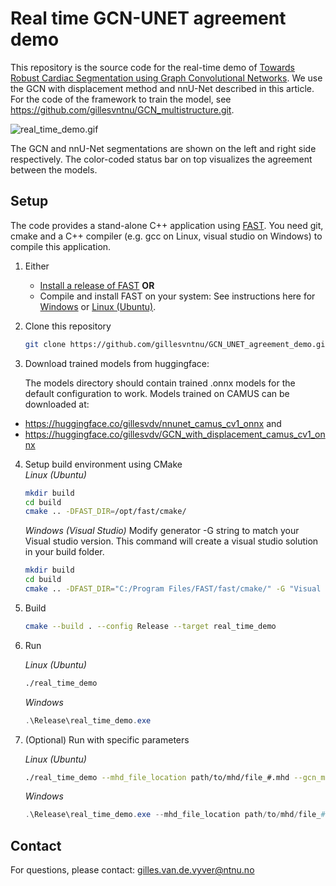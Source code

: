Real time GCN-UNET agreement demo
==================================

This repository is the source code for the real-time demo of
[Towards Robust Cardiac Segmentation using Graph Convolutional Networks](https://arxiv.org/abs/1911.04429).
We use the GCN with displacement method and nnU-Net described in this article.
For the code of the framework to train the model, see https://github.com/gillesvntnu/GCN_multistructure.git.

![real_time_demo.gif](./figures/real_time_demo.gif)

The GCN and nnU-Net segmentations are shown on the left and right side respectively.
The color-coded status bar on top visualizes the agreement between the models.

Setup
----------------------------------
The code provides a stand-alone C++ application using [FAST](https://github.com/smistad/FAST).
You need git, cmake and a C++ compiler (e.g. gcc on Linux, visual studio on Windows) to compile this application.

1. Either
   - [Install a release of FAST](https://fast.eriksmistad.no/install.html) **OR**
   - Compile and install FAST on your system: See instructions here for [Windows](https://fast.eriksmistad.no/building-on-windows.html) or [Linux (Ubuntu)](https://fast.eriksmistad.no/install-ubuntu-linux.html).
2. Clone this repository
   ```bash
   git clone https://github.com/gillesvntnu/GCN_UNET_agreement_demo.git
   ```
3. Download trained models from huggingface:

   The models directory should contain trained .onnx models for the default configuration to work.
Models trained on CAMUS can be downloaded at:

- https://huggingface.co/gillesvdv/nnunet_camus_cv1_onnx
and
- https://huggingface.co/gillesvdv/GCN_with_displacement_camus_cv1_onnx
4. Setup build environment using CMake  
   *Linux (Ubuntu)*
   ```bash
   mkdir build
   cd build
   cmake .. -DFAST_DIR=/opt/fast/cmake/
   ``` 
   *Windows (Visual Studio)*
   Modify generator -G string to match your Visual studio version. This command will create a visual studio solution in your build folder.
   ```bash
   mkdir build
   cd build
   cmake .. -DFAST_DIR="C:/Program Files/FAST/fast/cmake/" -G "Visual Studio 16 2019" -A x64
   ```
5. Build
   ```bash
   cmake --build . --config Release --target real_time_demo
   ```
6. Run

   *Linux (Ubuntu)*
   ```bash
   ./real_time_demo
   ```
   *Windows*
   ```powershell
   .\Release\real_time_demo.exe
   ```
7. (Optional) Run with specific parameters

    *Linux (Ubuntu)*
    ```bash
    ./real_time_demo --mhd_file_location path/to/mhd/file_#.mhd --gcn_model_loc path/to/gcn/model.onnx --unet_model_loc path/to/unet/model.onnx
    ```
    *Windows*
    ```powershell
    .\Release\real_time_demo.exe --mhd_file_location path/to/mhd/file_#.mhd --gcn_model_loc path/to/gcn/model.onnx --unet_model_loc path/to/unet/model.onnx
    ```

## Contact
For questions, please contact:
[gilles.van.de.vyver@ntnu.no](mailto:gilles.van.de.vyver@ntnu.no)
